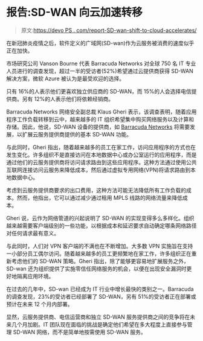 # 报告:SD-WAN 向云加速转移

> 原文:[https://devo PS . com/report-SD-wan-shift-to-cloud-accelerates/](https://devops.com/report-sd-wan-shift-to-the-cloud-accelerates/)

在新冠肺炎疫情之后，软件定义的广域网(SD-wan)作为云服务被消费的速度似乎正在加快。

市场研究公司 Vanson Bourne 代表 Barracuda Networks 对全球 750 名 IT 专业人员进行的调查发现，超过一半的受访者(52%)希望通过云提供商获得 SD-WAN 解决方案，微软 Azure 被认为是最受欢迎的选择。

只有 16%的人表示他们更喜欢独立供应商的 SD-WAN，而 15%的人会选择电信提供商。另有 12%的人表示他们将依赖经销商。

Barracuda Networks 网络安全副总裁 Klaus Gheri 表示，该调查表明，随着应用程序工作负载转移到云中，越来越多的 IT 组织希望集中购买网络服务以及计算和存储。因此，他说，SD-WAN 设备的提供商，如 [Barracuda Networks](https://devops.com/barracuda-networks-survey-devsecops-is-hard/) 将需要发展，以扩展云服务提供商提供的基本 SD-WAN 功能。

与此同时，Gheri 指出，随着越来越多的员工在家工作，访问应用程序的方式也在发生变化。许多组织不是直接访问在本地数据中心或办公室运行的应用程序，而是通过他们的云服务提供商将访问请求路由到这些应用程序。这种方法通过使用公共互联网连接访问云服务来降低成本，然后通过虚拟专用网络(VPN)将请求路由到本地数据中心。

考虑到云服务提供商要求的出口费用，这种方法可能无法降低所有工作负载的成本。然而，他指出，它可以通过减少通过租用 MPLS 线路的网络流量来降低成本。

Gheri 说，云作为网络管道的兴起说明了 SD-WAN 的实现变得多么多样化。组织越来越需要客户端级别的一些功能，以根据成本和延迟要求自动确定哪条网络路径对任何请求最有意义。

与此同时，人们对 VPN 客户端的不满也在不断增加。大多数 VPN 实施旨在支持一小部分员工偶尔访问。随着越来越多的员工更频繁地在家工作，许多组织正在重新考虑他们的 SD-WAN 策略。Gheri 指出，除了能够更容易地扩展服务之外，SD-wan 还为组织提供了实施零信任网络服务的机会，以便在出现安全漏洞时更好地隔离应用环境。

在过去的几年中，SD-wan 已经成为 IT 行业中增长最快的类别之一。Barracuda 的调查发现，23%的受访者已经部署了 SD-WAN，另有 51%的受访者正在部署或预计在未来 12 个月内部署。

显然，云服务提供商、电信运营商和独立 SD-WAN 服务提供商之间的竞争将在未来几个月加剧。IT 团队现在面临的挑战是确定他们希望在多大程度上直接参与管理 SD-WAN 网络，而不是简单地按需使用 SD-WAN 服务。